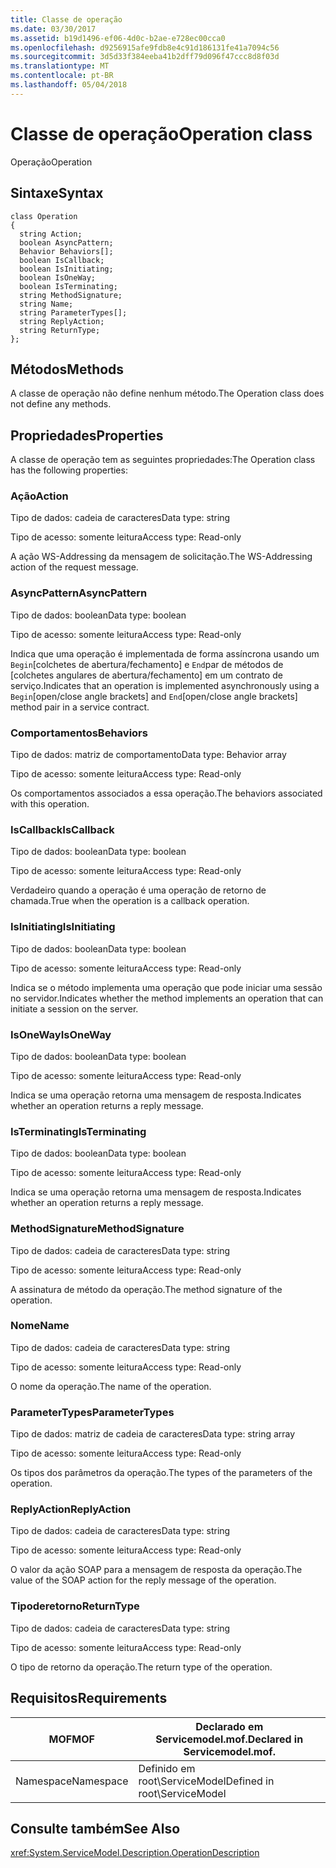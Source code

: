 ```yaml
---
title: Classe de operação
ms.date: 03/30/2017
ms.assetid: b19d1496-ef06-4d0c-b2ae-e728ec00cca0
ms.openlocfilehash: d9256915afe9fdb8e4c91d186131fe41a7094c56
ms.sourcegitcommit: 3d5d33f384eeba41b2dff79d096f47ccc8d8f03d
ms.translationtype: MT
ms.contentlocale: pt-BR
ms.lasthandoff: 05/04/2018
---
```

# <a name="operation-class"></a><span data-ttu-id="e3abd-102">Classe de operação</span><span class="sxs-lookup"><span data-stu-id="e3abd-102">Operation class</span></span>
<span data-ttu-id="e3abd-103">Operação</span><span class="sxs-lookup"><span data-stu-id="e3abd-103">Operation</span></span>  
  
## <a name="syntax"></a><span data-ttu-id="e3abd-104">Sintaxe</span><span class="sxs-lookup"><span data-stu-id="e3abd-104">Syntax</span></span>  
  
```  
class Operation  
{  
  string Action;  
  boolean AsyncPattern;  
  Behavior Behaviors[];  
  boolean IsCallback;  
  boolean IsInitiating;  
  boolean IsOneWay;  
  boolean IsTerminating;  
  string MethodSignature;  
  string Name;  
  string ParameterTypes[];  
  string ReplyAction;  
  string ReturnType;  
};  
```  
  
## <a name="methods"></a><span data-ttu-id="e3abd-105">Métodos</span><span class="sxs-lookup"><span data-stu-id="e3abd-105">Methods</span></span>  
 <span data-ttu-id="e3abd-106">A classe de operação não define nenhum método.</span><span class="sxs-lookup"><span data-stu-id="e3abd-106">The Operation class does not define any methods.</span></span>  
  
## <a name="properties"></a><span data-ttu-id="e3abd-107">Propriedades</span><span class="sxs-lookup"><span data-stu-id="e3abd-107">Properties</span></span>  
 <span data-ttu-id="e3abd-108">A classe de operação tem as seguintes propriedades:</span><span class="sxs-lookup"><span data-stu-id="e3abd-108">The Operation class has the following properties:</span></span>  
  
### <a name="action"></a><span data-ttu-id="e3abd-109">Ação</span><span class="sxs-lookup"><span data-stu-id="e3abd-109">Action</span></span>  
 <span data-ttu-id="e3abd-110">Tipo de dados: cadeia de caracteres</span><span class="sxs-lookup"><span data-stu-id="e3abd-110">Data type: string</span></span>  
  
 <span data-ttu-id="e3abd-111">Tipo de acesso: somente leitura</span><span class="sxs-lookup"><span data-stu-id="e3abd-111">Access type: Read-only</span></span>  
  
 <span data-ttu-id="e3abd-112">A ação WS-Addressing da mensagem de solicitação.</span><span class="sxs-lookup"><span data-stu-id="e3abd-112">The WS-Addressing action of the request message.</span></span>  
  
### <a name="asyncpattern"></a><span data-ttu-id="e3abd-113">AsyncPattern</span><span class="sxs-lookup"><span data-stu-id="e3abd-113">AsyncPattern</span></span>  
 <span data-ttu-id="e3abd-114">Tipo de dados: boolean</span><span class="sxs-lookup"><span data-stu-id="e3abd-114">Data type: boolean</span></span>  
  
 <span data-ttu-id="e3abd-115">Tipo de acesso: somente leitura</span><span class="sxs-lookup"><span data-stu-id="e3abd-115">Access type: Read-only</span></span>  
  
 <span data-ttu-id="e3abd-116">Indica que uma operação é implementada de forma assíncrona usando um `Begin`[colchetes de abertura/fechamento] e `End`par de métodos de [colchetes angulares de abertura/fechamento] em um contrato de serviço.</span><span class="sxs-lookup"><span data-stu-id="e3abd-116">Indicates that an operation is implemented asynchronously using a `Begin`[open/close angle brackets] and `End`[open/close angle brackets] method pair in a service contract.</span></span>  
  
### <a name="behaviors"></a><span data-ttu-id="e3abd-117">Comportamentos</span><span class="sxs-lookup"><span data-stu-id="e3abd-117">Behaviors</span></span>  
 <span data-ttu-id="e3abd-118">Tipo de dados: matriz de comportamento</span><span class="sxs-lookup"><span data-stu-id="e3abd-118">Data type: Behavior array</span></span>  
  
 <span data-ttu-id="e3abd-119">Tipo de acesso: somente leitura</span><span class="sxs-lookup"><span data-stu-id="e3abd-119">Access type: Read-only</span></span>  
  
 <span data-ttu-id="e3abd-120">Os comportamentos associados a essa operação.</span><span class="sxs-lookup"><span data-stu-id="e3abd-120">The behaviors associated with this operation.</span></span>  
  
### <a name="iscallback"></a><span data-ttu-id="e3abd-121">IsCallback</span><span class="sxs-lookup"><span data-stu-id="e3abd-121">IsCallback</span></span>  
 <span data-ttu-id="e3abd-122">Tipo de dados: boolean</span><span class="sxs-lookup"><span data-stu-id="e3abd-122">Data type: boolean</span></span>  
  
 <span data-ttu-id="e3abd-123">Tipo de acesso: somente leitura</span><span class="sxs-lookup"><span data-stu-id="e3abd-123">Access type: Read-only</span></span>  
  
 <span data-ttu-id="e3abd-124">Verdadeiro quando a operação é uma operação de retorno de chamada.</span><span class="sxs-lookup"><span data-stu-id="e3abd-124">True when the operation is a callback operation.</span></span>  
  
### <a name="isinitiating"></a><span data-ttu-id="e3abd-125">IsInitiating</span><span class="sxs-lookup"><span data-stu-id="e3abd-125">IsInitiating</span></span>  
 <span data-ttu-id="e3abd-126">Tipo de dados: boolean</span><span class="sxs-lookup"><span data-stu-id="e3abd-126">Data type: boolean</span></span>  
  
 <span data-ttu-id="e3abd-127">Tipo de acesso: somente leitura</span><span class="sxs-lookup"><span data-stu-id="e3abd-127">Access type: Read-only</span></span>  
  
 <span data-ttu-id="e3abd-128">Indica se o método implementa uma operação que pode iniciar uma sessão no servidor.</span><span class="sxs-lookup"><span data-stu-id="e3abd-128">Indicates whether the method implements an operation that can initiate a session on the server.</span></span>  
  
### <a name="isoneway"></a><span data-ttu-id="e3abd-129">IsOneWay</span><span class="sxs-lookup"><span data-stu-id="e3abd-129">IsOneWay</span></span>  
 <span data-ttu-id="e3abd-130">Tipo de dados: boolean</span><span class="sxs-lookup"><span data-stu-id="e3abd-130">Data type: boolean</span></span>  
  
 <span data-ttu-id="e3abd-131">Tipo de acesso: somente leitura</span><span class="sxs-lookup"><span data-stu-id="e3abd-131">Access type: Read-only</span></span>  
  
 <span data-ttu-id="e3abd-132">Indica se uma operação retorna uma mensagem de resposta.</span><span class="sxs-lookup"><span data-stu-id="e3abd-132">Indicates whether an operation returns a reply message.</span></span>  
  
### <a name="isterminating"></a><span data-ttu-id="e3abd-133">IsTerminating</span><span class="sxs-lookup"><span data-stu-id="e3abd-133">IsTerminating</span></span>  
 <span data-ttu-id="e3abd-134">Tipo de dados: boolean</span><span class="sxs-lookup"><span data-stu-id="e3abd-134">Data type: boolean</span></span>  
  
 <span data-ttu-id="e3abd-135">Tipo de acesso: somente leitura</span><span class="sxs-lookup"><span data-stu-id="e3abd-135">Access type: Read-only</span></span>  
  
 <span data-ttu-id="e3abd-136">Indica se uma operação retorna uma mensagem de resposta.</span><span class="sxs-lookup"><span data-stu-id="e3abd-136">Indicates whether an operation returns a reply message.</span></span>  
  
### <a name="methodsignature"></a><span data-ttu-id="e3abd-137">MethodSignature</span><span class="sxs-lookup"><span data-stu-id="e3abd-137">MethodSignature</span></span>  
 <span data-ttu-id="e3abd-138">Tipo de dados: cadeia de caracteres</span><span class="sxs-lookup"><span data-stu-id="e3abd-138">Data type: string</span></span>  
  
 <span data-ttu-id="e3abd-139">Tipo de acesso: somente leitura</span><span class="sxs-lookup"><span data-stu-id="e3abd-139">Access type: Read-only</span></span>  
  
 <span data-ttu-id="e3abd-140">A assinatura de método da operação.</span><span class="sxs-lookup"><span data-stu-id="e3abd-140">The method signature of the operation.</span></span>  
  
### <a name="name"></a><span data-ttu-id="e3abd-141">Nome</span><span class="sxs-lookup"><span data-stu-id="e3abd-141">Name</span></span>  
 <span data-ttu-id="e3abd-142">Tipo de dados: cadeia de caracteres</span><span class="sxs-lookup"><span data-stu-id="e3abd-142">Data type: string</span></span>  
  
 <span data-ttu-id="e3abd-143">Tipo de acesso: somente leitura</span><span class="sxs-lookup"><span data-stu-id="e3abd-143">Access type: Read-only</span></span>  
  
 <span data-ttu-id="e3abd-144">O nome da operação.</span><span class="sxs-lookup"><span data-stu-id="e3abd-144">The name of the operation.</span></span>  
  
### <a name="parametertypes"></a><span data-ttu-id="e3abd-145">ParameterTypes</span><span class="sxs-lookup"><span data-stu-id="e3abd-145">ParameterTypes</span></span>  
 <span data-ttu-id="e3abd-146">Tipo de dados: matriz de cadeia de caracteres</span><span class="sxs-lookup"><span data-stu-id="e3abd-146">Data type: string array</span></span>  
  
 <span data-ttu-id="e3abd-147">Tipo de acesso: somente leitura</span><span class="sxs-lookup"><span data-stu-id="e3abd-147">Access type: Read-only</span></span>  
  
 <span data-ttu-id="e3abd-148">Os tipos dos parâmetros da operação.</span><span class="sxs-lookup"><span data-stu-id="e3abd-148">The types of the parameters of the operation.</span></span>  
  
### <a name="replyaction"></a><span data-ttu-id="e3abd-149">ReplyAction</span><span class="sxs-lookup"><span data-stu-id="e3abd-149">ReplyAction</span></span>  
 <span data-ttu-id="e3abd-150">Tipo de dados: cadeia de caracteres</span><span class="sxs-lookup"><span data-stu-id="e3abd-150">Data type: string</span></span>  
  
 <span data-ttu-id="e3abd-151">Tipo de acesso: somente leitura</span><span class="sxs-lookup"><span data-stu-id="e3abd-151">Access type: Read-only</span></span>  
  
 <span data-ttu-id="e3abd-152">O valor da ação SOAP para a mensagem de resposta da operação.</span><span class="sxs-lookup"><span data-stu-id="e3abd-152">The value of the SOAP action for the reply message of the operation.</span></span>  
  
### <a name="returntype"></a><span data-ttu-id="e3abd-153">Tipoderetorno</span><span class="sxs-lookup"><span data-stu-id="e3abd-153">ReturnType</span></span>  
 <span data-ttu-id="e3abd-154">Tipo de dados: cadeia de caracteres</span><span class="sxs-lookup"><span data-stu-id="e3abd-154">Data type: string</span></span>  
  
 <span data-ttu-id="e3abd-155">Tipo de acesso: somente leitura</span><span class="sxs-lookup"><span data-stu-id="e3abd-155">Access type: Read-only</span></span>  
  
 <span data-ttu-id="e3abd-156">O tipo de retorno da operação.</span><span class="sxs-lookup"><span data-stu-id="e3abd-156">The return type of the operation.</span></span>  
  
## <a name="requirements"></a><span data-ttu-id="e3abd-157">Requisitos</span><span class="sxs-lookup"><span data-stu-id="e3abd-157">Requirements</span></span>  
  
|<span data-ttu-id="e3abd-158">MOF</span><span class="sxs-lookup"><span data-stu-id="e3abd-158">MOF</span></span>|<span data-ttu-id="e3abd-159">Declarado em Servicemodel.mof.</span><span class="sxs-lookup"><span data-stu-id="e3abd-159">Declared in Servicemodel.mof.</span></span>|  
|---------|-----------------------------------|  
|<span data-ttu-id="e3abd-160">Namespace</span><span class="sxs-lookup"><span data-stu-id="e3abd-160">Namespace</span></span>|<span data-ttu-id="e3abd-161">Definido em root\ServiceModel</span><span class="sxs-lookup"><span data-stu-id="e3abd-161">Defined in root\ServiceModel</span></span>|  
  
## <a name="see-also"></a><span data-ttu-id="e3abd-162">Consulte também</span><span class="sxs-lookup"><span data-stu-id="e3abd-162">See Also</span></span>  
 <xref:System.ServiceModel.Description.OperationDescription>

